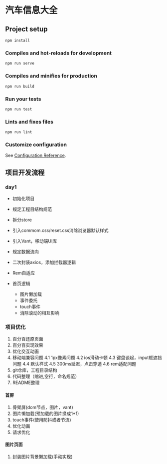 # 汽车信息大全

## Project setup
```
npm install
```

### Compiles and hot-reloads for development
```
npm run serve
```

### Compiles and minifies for production
```
npm run build
```

### Run your tests
```
npm run test
```

### Lints and fixes files
```
npm run lint
```

### Customize configuration
See [Configuration Reference](https://cli.vuejs.org/config/).

## 项目开发流程

### day1
- 初始化项目
- 规定工程目结构规范
- 拆分store
- 引入commom.css/reset.css消除浏览器默认样式
- 引入Vant，移动端UI库
- 规定数据流向
- 二次封装axios，添加拦截器逻辑
- Rem自适应

- 首页逻辑
  - 图片懒加载
  - 事件委托
  - touch事件
  - 消除滚动的相互影响

### 项目优化
1. 百分百还原页面
2. 百分百实现效果
3. 优化交互动画
4. 移动端兼容问题
    4.1 1px像素问题
    4.2 ios滑动卡顿
    4.3 键盘谈起，input框遮挡问题
    4.4 默认样式
    4.5 300ms延迟，点击穿透
    4.6 rem适配问题
5. git仓库，工程目录结构
6. 代码整理（缩进,空行，命名规范）
7. README整理


#### 首屏
1. 骨架屏(dom节点，图片，vant)
2. 图片懒加载(预加载的图片换成1*1)
3. touch事件(使用防抖或者节流)
4. 优化动画
5. 请求优化


#### 图片页面
1. 封装图片背景懒加载(手动实现)
